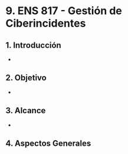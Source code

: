 # 9. ENS 817 - Gestión de Ciberincidentes

## 1. Introducción
- 

## 2. Objetivo
- 
## 3. Alcance
- 

## 4. Aspectos Generales